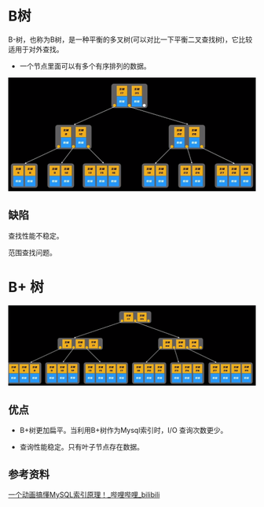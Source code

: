 

# B树

B-树，也称为B树，是一种平衡的多叉树(可以对比一下平衡二叉查找树)，它比较适用于对外查找。

- 一个节点里面可以有多个有序排列的数据。



![image-20240406213452927](images/image-20240406213452927.png)



## 缺陷

查找性能不稳定。

范围查找问题。





# B+ 树



![image-20240406213524783](images/image-20240406213524783.png)





## 优点

- B+树更加扁平。当利用B+树作为Mysql索引时，I/O 查询次数更少。

- 查询性能稳定。只有叶子节点存在数据。





## 参考资料

[一个动画搞懂MySQL索引原理！_哔哩哔哩_bilibili](https://www.bilibili.com/video/BV1pJ4m1j7Pm/?spm_id_from=333.880.my_history.page.click&vd_source=52cd9a9deff2e511c87ff028e3bb01d2)